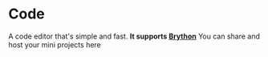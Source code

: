 # Code
A code editor that's simple and fast.
 **It supports [Brython](https://brython.info/ "Brython's Homepage")**
 You can share and host your mini projects here